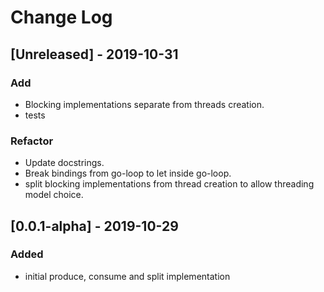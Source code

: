 # Change Log

## [Unreleased] - 2019-10-31
### Add
- Blocking implementations separate from threads creation.
- tests

### Refactor
- Update docstrings.
- Break bindings from go-loop to let inside go-loop.
- split blocking implementations from thread creation to allow threading model choice.

## [0.0.1-alpha] - 2019-10-29
### Added
- initial produce, consume and split implementation
